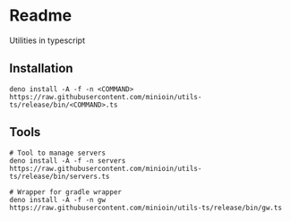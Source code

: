 # Readme

Utilities in typescript

## Installation

```
deno install -A -f -n <COMMAND> https://raw.githubusercontent.com/minioin/utils-ts/release/bin/<COMMAND>.ts
```

## Tools

```
# Tool to manage servers
deno install -A -f -n servers https://raw.githubusercontent.com/minioin/utils-ts/release/bin/servers.ts

# Wrapper for gradle wrapper
deno install -A -f -n gw https://raw.githubusercontent.com/minioin/utils-ts/release/bin/gw.ts

```
